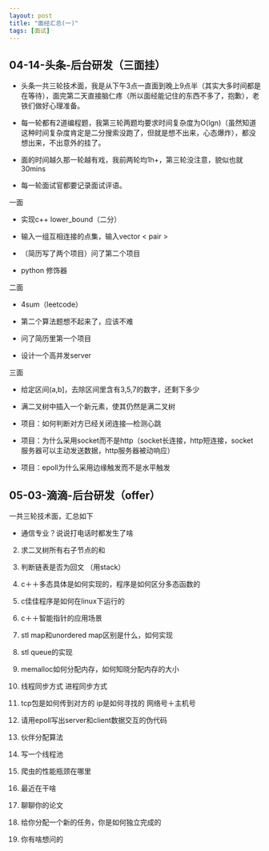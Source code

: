 ```yaml
---
layout: post
title: "面经汇总(一)"
tags: [面试]
---
```


## 04-14-头条-后台研发（三面挂）

- 头条一共三轮技术面，我是从下午3点一直面到晚上9点半（其实大多时间都是在等待），面完第二天直接脑仁疼（所以面经能记住的东西不多了，抱歉），老铁们做好心理准备。

- 每一轮都有2道编程题，我第三轮两题均要求时间复杂度为O(lgn)（虽然知道这种时间复杂度肯定是二分搜索没跑了，但就是想不出来，心态爆炸），都没想出来，不出意外的挂了。

- 面的时间越久那一轮越有戏，我前两轮均1h+，第三轮没注意，貌似也就30mins

- 每一轮面试官都要记录面试评语。

一面

- 实现c++ lower_bound（二分）

- 输入一组互相连接的点集，输入vector < pair >
- （简历写了两个项目）问了第二个项目
- python 修饰器

二面

- 4sum（leetcode）

- 第二个算法题想不起来了，应该不难

- 问了简历里第一个项目

- 设计一个高并发server

三面

- 给定区间(a,b]，去除区间里含有3,5,7的数字，还剩下多少

- 满二叉树中插入一个新元素，使其仍然是满二叉树

- 项目：如何判断对方已经关闭连接—检测心跳

- 项目：为什么采用socket而不是http（socket长连接，http短连接，socket 服务器可以主动发送数据，http服务器被动响应）

- 项目：epoll为什么采用边缘触发而不是水平触发

## 05-03-滴滴-后台研发（offer）

一共三轮技术面，汇总如下

+ 通信专业？说说打电话时都发生了啥
  
2. 求二叉树所有右子节点的和  

3. 判断链表是否为回文 （用stack）

4. c＋＋多态具体是如何实现的，程序是如何区分多态函数的  

5. c佳佳程序是如何在linux下运行的  

6. c＋＋智能指针的应用场景  

7. stl map和unordered map区别是什么，如何实现  

8. stl queue的实现  

9. memalloc如何分配内存，如何知晓分配内存的大小  

10. 线程同步方式 进程同步方式  

11. tcp包是如何传到对方的 ip是如何寻找的 网络号＋主机号  

12. 请用epoll写出server和client数据交互的伪代码  

13. 伙伴分配算法  

14. 写一个线程池  

15. 爬虫的性能瓶颈在哪里  

16. 最近在干啥  

17. 聊聊你的论文  

18. 给你分配一个新的任务，你是如何独立完成的  

19. 你有啥想问的  
